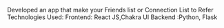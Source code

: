 Developed an app that make your Friends list or Connection List to Refer 
Technologies Used:
Frontend: React JS,Chakra UI
Backend :Python, Flask